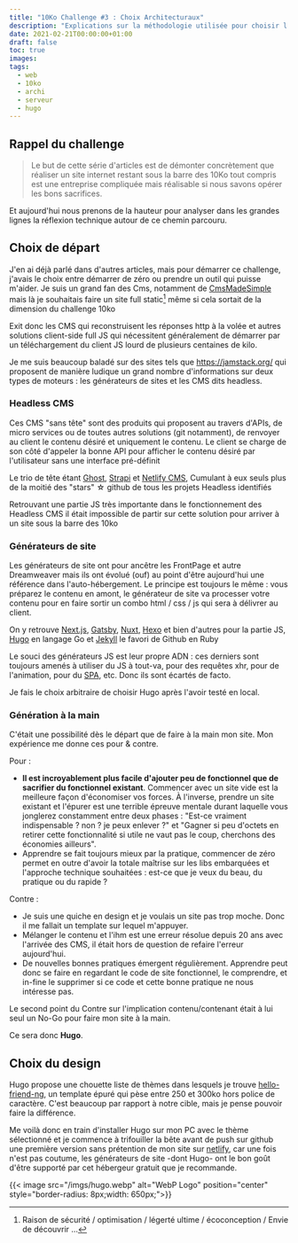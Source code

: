 ```yaml
---
title: "10Ko Challenge #3 : Choix Architecturaux"
description: "Explications sur la méthodologie utilisée pour choisir l'outil pour le challenge 10Ko"
date: 2021-02-21T00:00:00+01:00
draft: false
toc: true
images:
tags:
  - web
  - 10ko
  - archi
  - serveur
  - hugo
---
```


## Rappel du challenge

> Le but de cette série d'articles est de démonter concrètement que réaliser un site internet restant sous la barre des 10Ko tout compris est une entreprise compliquée mais réalisable si nous savons opérer les bons sacrifices.

Et aujourd'hui nous prenons de la hauteur pour analyser dans les grandes lignes la réflexion technique autour de ce chemin parcouru.

## Choix de départ

J'en ai déjà parlé dans d'autres articles, mais pour démarrer ce challenge, j'avais le choix entre démarrer de zéro ou prendre un outil qui puisse m'aider. Je suis un grand fan des Cms, notamment de [CmsMadeSimple](https://www.cmsmadesimple.org/) mais là je souhaitais faire un site full static[^1] même si cela sortait de la dimension du challenge 10ko

Exit donc les CMS qui reconstruisent les réponses http à la volée et autres solutions client-side full JS qui nécessitent généralement de démarrer par un téléchargement du client JS lourd de plusieurs centaines de kilo.

Je me suis beaucoup baladé sur des sites tels que https://jamstack.org/ qui proposent de manière ludique un grand nombre d'informations sur deux types de moteurs : les générateurs de sites et les CMS dits headless. 

### Headless CMS

Ces CMS "sans tête" sont des produits qui proposent au travers d'APIs, de micro services ou de toutes autres solutions (git notamment), de renvoyer au client le contenu désiré et uniquement le contenu. Le client se charge de son côté d'appeler la bonne API pour afficher le contenu désiré par l'utilisateur sans une interface pré-définit

Le trio de tête étant [Ghost](https://ghost.org), [Strapi](https://strapi.io/) et [Netlify CMS](https://www.netlifycms.org/), Cumulant à eux seuls plus de la moitié des "stars" ☆ github de tous les projets Headless identifiés

Retrouvant une partie JS très importante dans le fonctionnement des Headless CMS il était impossible de partir sur cette solution pour arriver à un site sous la barre des 10ko

### Générateurs de site

Les générateurs de site ont pour ancêtre les FrontPage et autre Dreamweaver mais ils ont évolué (ouf) au point d'être aujourd'hui une référence dans l'auto-hébergement. Le principe est toujours le même : vous préparez le contenu en amont, le générateur de site va processer votre contenu pour en faire sortir un combo html / css / js qui sera à délivrer au client.

On y retrouve [Next.js](https://nextjs.org/), [Gatsby](https://www.gatsbyjs.com/), [Nuxt](https://fr.nuxtjs.org/), [Hexo](https://hexo.io/) et bien d'autres pour la partie JS, [Hugo](https://gohugo.io/) en langage Go et [Jekyll](https://jekyllrb.com/) le favori de Github en Ruby

Le souci des générateurs JS est leur propre ADN : ces derniers sont toujours amenés à utiliser du JS à tout-va, pour des requêtes xhr, pour de l'animation, pour du [SPA](https://fr.wikipedia.org/wiki/Application_web_monopage), etc. Donc ils sont écartés de facto.

Je fais le choix arbitraire de choisir Hugo après l'avoir testé en local.

### Génération à la main 

C'était une possibilité dès le départ que de faire à la main mon site. Mon expérience me donne ces pour & contre.

Pour : 
 * **Il est incroyablement plus facile d'ajouter peu de fonctionnel que de sacrifier du fonctionnel existant**. Commencer avec un site vide est la meilleure façon d'économiser vos forces. À l'inverse, prendre un site existant et l'épurer est une terrible épreuve mentale durant laquelle vous jonglerez constamment entre deux phases : "Est-ce vraiment indispensable ? non ? je peux enlever ?" et "Gagner si peu d'octets en retirer cette fonctionnalité si utile ne vaut pas le coup, cherchons des économies ailleurs".
 * Apprendre se fait toujours mieux par la pratique, commencer de zéro permet en outre d'avoir la totale maîtrise sur les libs embarquées et l'approche technique souhaitées : est-ce que je veux du beau, du pratique ou du rapide ?

Contre : 
 * Je suis une quiche en design et je voulais un site pas trop moche. Donc il me fallait un template sur lequel m'appuyer.
 * Mélanger le contenu et  l'ihm est une erreur résolue depuis 20 ans avec l'arrivée des CMS, il était hors de question de refaire l'erreur aujourd'hui.
 * De nouvelles bonnes pratiques émergent régulièrement. Apprendre peut donc se faire en regardant le code de site fonctionnel, le comprendre, et in-fine le supprimer si ce code et cette bonne pratique ne nous intéresse pas.

Le second point du Contre sur l'implication contenu/contenant était à lui seul un No-Go pour faire mon site à la main.

Ce sera donc **Hugo**.

## Choix du design

Hugo propose une chouette liste de thèmes dans lesquels je trouve [hello-friend-ng](https://themes.gohugo.io/hugo-theme-hello-friend-ng/), un template épuré qui pèse entre 250 et 300ko hors police de caractère. C'est beaucoup par rapport à notre cible, mais je pense pouvoir faire la différence.

Me voilà donc en train d'installer Hugo sur mon PC avec le thème sélectionné et je commence à trifouiller la bête avant de push sur github une première version sans prétention de mon site sur [netlify](https://www.netlify.com/), car une fois n'est pas coutume, les générateurs de site -dont Hugo- ont le bon goût d'être supporté par cet hébergeur gratuit que je recommande. 

[^1]: Raison de sécurité / optimisation / légerté ultime / écoconception / Envie de découvrir ...

{{< image src="/imgs/hugo.webp" alt="WebP Logo" position="center" style="border-radius: 8px;width: 650px;">}}